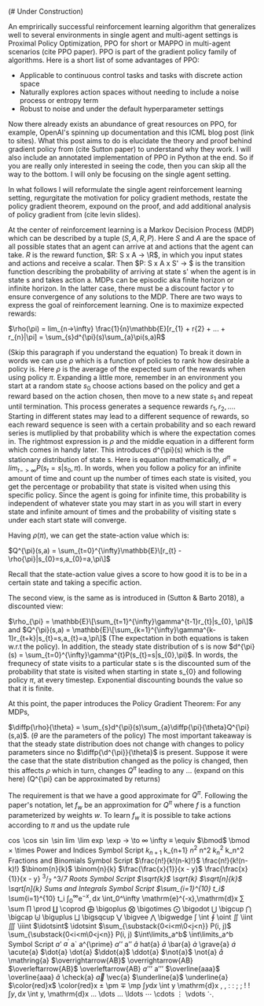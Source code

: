 (# Under Construction)

An emprirically successful reinforcement learning algorithm that generalizes well to several environments in single agent and multi-agent settings is Proximal Policy Optimization, PPO for short or MAPPO in multi-agent scenarios (cite PPO paper). PPO is part of the gradient policy family of algorithms. Here is a short list of some advantages of PPO:
- Applicable to continuous control tasks and tasks with discrete action space
- Naturally explores action spaces without needing to include a noise process or entropy term
- Robust to noise and under the default hyperparameter settings

Now there already exists an abundance of great resources on PPO, for example, OpenAI's spinning up documentation and this ICML blog post (link to sites). What this post aims to do is elucidate the theory and proof behind gradient policy from (cite Sutton paper) to understand why they work. I will also include an annotated implementation of PPO in Python at the end. So if you are really only interested in seeing the code, then you can skip all the way to the bottom. I will only be focusing on the single agent setting.

In what follows I will reformulate the single agent reinforcement learning setting, regurgitate the motivation for policy gradient methods, restate the policy gradient theorem, expound on the proof, and add additional analysis of policy gradient from (cite levin slides).

At the center of reinforcement learning is a Markov Decision Process (MDP) which can be described by a tuple $(S, A, R, P)$. Here $S$ and $A$ are the space of all possible states that an agent can arrive at and actions that the agent can take. $R$ is the reward function, $R: S x A -> \R$, in which you input states and actions and receive a scalar. Then $P: S x A x S' -> $ is the transition function describing the probability of arriving at state s' when the agent is in state s and takes action a. MDPs can be episodic aka finite horizon or infinite horizon. In the latter case, there must be a discount factor $\gamma$ to ensure convergence of any solutions to the MDP. There are two ways to express the goal of reinforcement learning. One is to maximize expected rewards:

$\rho(\pi) = lim_{n->\infty} \frac{1}{n}\mathbb{E}\[r_{1} + r\{2} + ... + r_{n}|\pi] = \sum_{s}d^{\pi}(s)\sum_{a}\pi(s,a)R$

(Skip this paragraph if you understand the equation) To break it down in words we can use $\rho$ which is a function of policies to rank how desirable a policy is. Here $\rho$ is the average of the expected sum of the rewards when using policy $\pi$. Expanding a little more, remember in an environment you start at a random state $s_{0}$ choose actions based on the policy and get a reward based on the action chosen, then move to a new state $s_{1}$ and repeat until termination. This process generates a sequence rewards $r_{1}, r_{2}, ...$. Starting in different states may lead to a different sequence of rewards, so each reward sequence is seen with a certain probability and so each reward series is mutliplied by that probability which is where the expectation comes in. The rightmost expression is $\rho$ and the middle equation in a different form which comes in handy later. This introduces d^{\pi}(s) which is the stationary distribution of state s. Here is equation mathematically, $d^{\pi} = lim_{t->\infty} P(s_{t}=s|s_{0},\pi)$. In words, when you follow a policy for an infinite amount of time and count up the number of times each state is visited, you get the percentage or probability that state is visited when using this specific policy. Since the agent is going for infinite time, this probability is independent of whatever state you may start in as you will start in every state and infinite amount of times and the probability of visiting state s under each start state will converge. 

Having $\rho(\pi)$, we can get the state-action value which is:

$Q^{\pi}(s,a) = \sum_{t=0}^{\infty}\mathbb{E}\[r_{t} - \rho{\pi}|s_{0}=s,a_{0}=a,\pi\]$

Recall that the state-action value gives a score to how good it is to be in a certain state and taking a specific action.

The second view, is the same as is introduced in (Sutton & Barto 2018), a discounted view:

$\rho_{\pi} = \mathbb{E}\[\sum_{t=1}^{\infty}\gamma^{t-1}r_{t}|s_{0}, \pi\]$
and 
$Q^{\pi}(s,a) = \mathbb{E}\[\sum_{k=1}^{\infty}\gamma^{k-1}r_{t+k}|s_{t}=s,a_{t}=a,\pi\]$ (The expectation in both equations is taken w.r.t the policy).
In addition, the steady state distribution of s is now $d^{\pi}(s) = \sum_{t=0}^{\infty}\gamma^{t}P(s_{t}=s|s_{0},\pi)$. In words, the frequnecy of state visits to a particular state s is the discounted sum of the probability that state is visited when starting in state s_{0} and following policy $\pi$, at every timestep. Exponential discounting bounds the value so that it is finite. 

At this point, the paper introduces the Policy Gradient Theorem:
For any MDPs,

$\diffp{\rho}{\theta} = \sum_{s}d^{\pi}(s)\sum_{a}\diffp{\pi}{\theta}Q^{\pi}(s,a)$. 
($\theta$ are the parameters of the policy)
The most important takeaway is that the steady state distribution does not change with changes to policy parameters since no $\diffp{\d^{\pi}}{\theta}$ is present. Suppose it were the case that the state distribution changed as the policy is changed, then this affects $\rho$ which in turn, changes $Q^{\pi}$ leading to any ... (expand on this here) (Q^{\pi} can be approximated by returns)

The requirement is that we have a good approximate for $Q^{\pi}$. Following the paper's notation, let $f_{w}$ be an approximation for $Q^{\pi}$ where $f$ is a function parameterized by weights $w$. To learn $f_{w}$ it is possible to take actions according to $\pi$ and us the update rule


 

$\cos$	\cos
$\sin$	\sin
$\lim$	\lim
$\exp$	\exp
$\to$	\to
$\infty$	\infty
$\equiv$	\equiv
$\bmod$	\bmod
$\times$	\times
Power and Indices
Symbol	Script
$k_{n+1}$	k_{n+1}
$n^2$	n^2
$k_n^2$	k_n^2
Fractions and Binomials
Symbol	Script
$\frac{n!}{k!(n-k)!}$	\frac{n!}{k!(n-k)!}
$\binom{n}{k}$	\binom{n}{k}
$\frac{\frac{x}{1}}{x - y}$	\frac{\frac{x}{1}}{x - y}
$^3/_7$	^3/_7
Roots
Symbol	Script
$\sqrt{k}$	\sqrt{k}
$\sqrt[n]{k}$	\sqrt[n]{k}
Sums and Integrals
Symbol	Script
$\sum_{i=1}^{10} t_i$	\sum_{i=1}^{10} t_i
$\int_0^\infty \mathrm{e}^{-x},\mathrm{d}x$	\int_0^\infty \mathrm{e}^{-x},\mathrm{d}x
$\sum$	\sum
$\prod$	\prod
$\coprod$	\coprod
$\bigoplus$	\bigoplus
$\bigotimes$	\bigotimes
$\bigodot$	\bigodot
$\bigcup$	\bigcup
$\bigcap$	\bigcap
$\biguplus$	\biguplus
$\bigsqcup$	\bigsqcup
$\bigvee$	\bigvee
$\bigwedge$	\bigwedge
$\int$	\int
$\oint$	\oint
$\iint$	\iint
$\iiint$	\iiint
$\idotsint$	\idotsint
$\sum_{\substack{0<i<m\0<j<n}} P(i, j)$	\sum_{\substack{0<i<m\0<j<n}} P(i, j)
$\int\limits_a^b$	\int\limits_a^b
Symbol	Script
$a’$ $a^{\prime}$	a` a^{\prime}
$a’’$	a’’
$\hat{a}$	hat{a}
$\bar{a}$	\bar{a}
$\grave{a}$	\grave{a}
$\acute{a}$	\acute{a}
$\dot{a}	\dot{a}
$\ddot{a}$	\ddot{a}
$\not{a}$	\not{a}
$\mathring{a}$	\mathring{a}
$\overrightarrow{AB}$	\overrightarrow{AB}
$\overleftarrow{AB}$	\overleftarrow{AB}
$a’’’$	a’’’
$\overline{aaa}$	\overline{aaa}
$\check{a}$	\check{a}
$\vec{a}$	\vec{a}
$\underline{a}$	\underline{a}
$\color{red}x$	\color{red}x
$\pm$	\pm
$\mp$	\mp
$\int y \mathrm{d}x$	\int y \mathrm{d}x
$,$	,
$:$	:
$;$	;
$!$	!
$\int y, \mathrm{d}x$	\int y, \mathrm{d}x
$\dots$	\dots
$\ldots$	\ldots
$\cdots$	\cdots
$\vdots$	\vdots
$\ddots$
